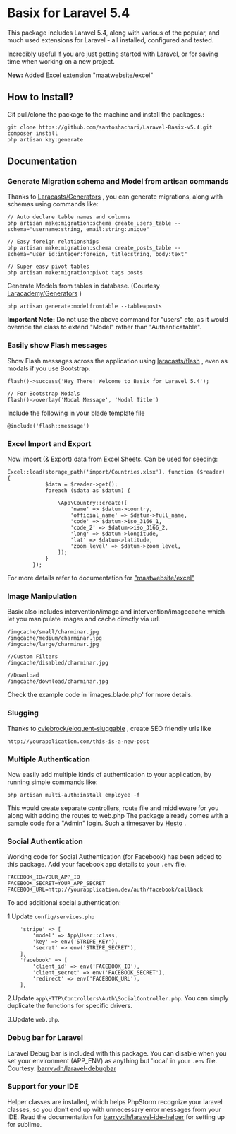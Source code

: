 # Basix for Laravel 5.4
This package includes Laravel 5.4, along with various of the popular, and much used extensions for Laravel - all installed, configured and tested. 

Incredibly useful if you are just getting started with Laravel, or for saving time when working on a new project.

**New:** Added Excel extension "maatwebsite/excel"

## How to Install?

Git pull/clone the package to the machine and install the packages.: 
```
git clone https://github.com/santoshachari/Laravel-Basix-v5.4.git
composer install
php artisan key:generate
```

## Documentation

### Generate Migration schema and Model from artisan commands

Thanks to [Laracasts/Generators](https://github.com/laracasts/Laravel-5-Generators-Extended) , you can generate migrations, along with schemas using commands like:
```
// Auto declare table names and columns
php artisan make:migration:schema create_users_table --schema="username:string, email:string:unique"

// Easy foreign relationships
php artisan make:migration:schema create_posts_table --schema="user_id:integer:foreign, title:string, body:text"

// Super easy pivot tables
php artisan make:migration:pivot tags posts
```

Generate Models from tables in database. (Courtesy [Laracademy/Generators](https://github.com/laracademy/generators) )
```
php artisan generate:modelfromtable --table=posts
```
**Important Note:** Do not use the above command for "users" etc, as it would override the class to extend "Model" rather than "Authenticatable".
 

### Easily show Flash messages

Show Flash messages across the application using [laracasts/flash](https://github.com/laracasts/flash) , even as modals if you use Bootstrap. 
```
flash()->success('Hey There! Welcome to Basix for Laravel 5.4');

// For Bootstrap Modals
flash()->overlay('Modal Message', 'Modal Title')
```

Include the following in your blade template file
```
@include('flash::message')
```

### Excel Import and Export
Now import (& Export) data from Excel Sheets. Can be used for seeding: 
 ```
 Excel::load(storage_path('import/Countries.xlsx'), function ($reader) {
             $data = $reader->get();
             foreach ($data as $datum) {
 
                 \App\Country::create([
                     'name' => $datum->country,
                     'official_name' => $datum->full_name,
                     'code' => $datum->iso_3166_1,
                     'code_2' => $datum->iso_3166_2,
                     'long' => $datum->longitude,
                     'lat' => $datum->latitude,
                     'zoom_level' => $datum->zoom_level,
                 ]);
             }
         });
 ```
 For more details refer to documentation for ["maatwebsite/excel"](http://www.maatwebsite.nl/laravel-excel/docs/import) 

### Image Manipulation
Basix also includes intervention/image and intervention/imagecache which let you manipulate images and cache directly via url.

```
/imgcache/small/charminar.jpg
/imgcache/medium/charminar.jpg
/imgcache/large/charminar.jpg

//Custom Filters
/imgcache/disabled/charminar.jpg

//Download
/imgcache/download/charminar.jpg
```

Check the example code in 'images.blade.php' for more details. 

### Slugging

Thanks to [cviebrock/eloquent-sluggable](https://github.com/cviebrock/eloquent-sluggable) , create SEO friendly urls like
```
http://yourapplication.com/this-is-a-new-post
```

### Multiple Authentication
Now easily add multiple kinds of authentication to your application, by running simple commands like:
```
php artisan multi-auth:install employee -f
```
This would create separate controllers, route file and middleware for you along with adding the routes to web.php
The package already comes with a sample code for a "Admin" login. Such a timesaver by [Hesto](https://github.com/Hesto/multi-auth) . 

### Social Authentication
Working code for Social Authentication (for Facebook) has been added to this package. Add your facebook app details to your `.env` file.
```
FACEBOOK_ID=YOUR_APP_ID
FACEBOOK_SECRET=YOUR_APP_SECRET
FACEBOOK_URL=http://yourapplication.dev/auth/facebook/callback
```

To add additional social authentication: 

1.Update `config/services.php`
```
    'stripe' => [
        'model' => App\User::class,
        'key' => env('STRIPE_KEY'),
        'secret' => env('STRIPE_SECRET'),
    ],
    'facebook' => [
        'client_id' => env('FACEBOOK_ID'),
        'client_secret' => env('FACEBOOK_SECRET'),
        'redirect' => env('FACEBOOK_URL'),
    ],
```
2.Update `app\HTTP\Controllers\Auth\SocialController.php`. You can simply duplicate the functions for specific drivers. 

3.Update `web.php`. 

### Debug bar for Laravel
Laravel Debug bar is included with this package. You can disable when you set your environment (APP_ENV) as anything but 'local' in your `.env` file. Courtesy: [barryvdh/laravel-debugbar](https://github.com/barryvdh/laravel-debugbar)

### Support for your IDE
Helper classes are installed, which helps PhpStorm recognize your laravel classes, so you don’t end up with unnecessary error messages from your IDE. Read the documentation for [barryvdh/laravel-ide-helper](https://github.com/barryvdh/laravel-ide-helper) for setting up for sublime.   
